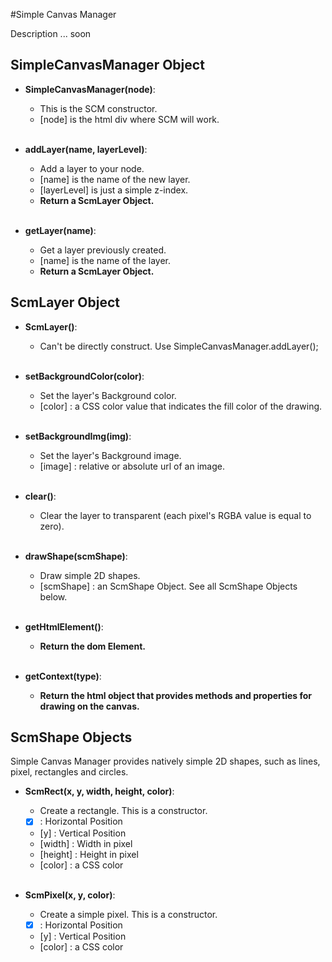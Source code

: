 #Simple Canvas Manager

Description ... soon

SimpleCanvasManager Object
--------------------------

* <B>SimpleCanvasManager(node)</B>:
    * This is the SCM constructor.
    * [node] is the html div where SCM will work.<br /><br />


* <B>addLayer(name, layerLevel)</B>:
    * Add a layer to your node.
    * [name] is the name of the new layer.
    * [layerLevel] is just a simple z-index.
    * <B>Return a ScmLayer Object.</B><br /><br />
    

* <B>getLayer(name)</B>:
    * Get a layer previously created.
    * [name] is the name of the layer.
    * <B>Return a ScmLayer Object.</B>
    
ScmLayer Object
---------------

* <B>ScmLayer()</B>:
    * Can't be directly construct. Use SimpleCanvasManager.addLayer();<br /><br />
    

* <B>setBackgroundColor(color)</B>:
    * Set the layer's Background color.
    * [color] : a CSS color value that indicates the fill color of the drawing.<br /><br />


* <B>setBackgroundImg(img)</B>:
    * Set the layer's Background image.
    * [image] : relative or absolute url of an image.<br /><br />
    

* <B>clear()</B>:
    * Clear the layer to transparent (each pixel's RGBA value is equal to zero).<br /><br />
    
    
* <B>drawShape(scmShape)</B>:
    * Draw simple 2D shapes.
    * [scmShape] : an ScmShape Object. See all ScmShape Objects below.<br /><br />
    
        
* <B>getHtmlElement()</B>:
    * <B>Return the dom Element.</B><br /><br />


* <B>getContext(type)</B>:
    * <B>Return the html object that provides methods and properties for drawing on the canvas.</B>
    
ScmShape Objects
----------------

Simple Canvas Manager provides natively simple 2D shapes, such as lines, pixel, rectangles and circles.

* <B>ScmRect(x, y, width, height, color)</B>:
    * Create a rectangle. This is a constructor.
    * [x] : Horizontal Position
    * [y] : Vertical Position
    * [width] : Width in pixel
    * [height] : Height in pixel
    * [color] : a CSS color<br /><br />
    
      
* <B>ScmPixel(x, y, color)</B>:
    * Create a simple pixel. This is a constructor.
    * [x] : Horizontal Position
    * [y] : Vertical Position
    * [color] : a CSS color<br /><br />
    
    
    
